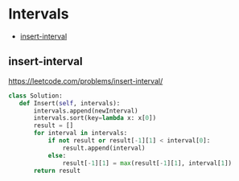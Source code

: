  # Intervals

+ [insert-interval](#insert-interval)

## insert-interval

 https://leetcode.com/problems/insert-interval/ 

 ```python
class Solution:
    def Insert(self, intervals):
        intervals.append(newInterval)
        intervals.sort(key=lambda x: x[0])
        result = []
        for interval in intervals:
            if not result or result[-1][1] < interval[0]:
                result.append(interval)
            else:
                result[-1][1] = max(result[-1][1], interval[1])
        return result
 ```